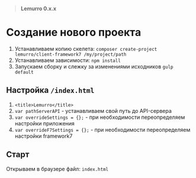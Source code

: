 > **Lemurro 0.x.x**

# Создание нового проекта
1. Устанавливаем копию скелета: `composer create-project lemurro/client-framework7 /my/project/path`
2. Устанавливаем зависимости: `npm install`
3. Запускаем сборку и слежку за изменениями исходников `gulp default`

## Настройка `/index.html`
1. `<title>Lemurro</title>`
2. `var pathServerAPI` - устанавливаем свой путь до API-сервера
3. `var overrideSettings = {};` - при необходимости переопределяем настройки приложения
4. `var overrideF7Settings = {};` - при необходимости переопределяем настройки framework7

## Старт
Открываем в браузере файл: `index.html`
